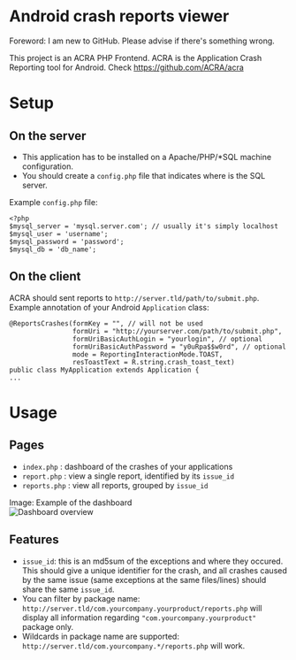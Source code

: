 Android crash reports viewer
============================
Foreword: I am new to GitHub. Please advise if there's something wrong.

This project is an ACRA PHP Frontend. ACRA is the Application Crash Reporting tool for Android. Check <https://github.com/ACRA/acra>

Setup
=====

On the server
-------------

  * This application has to be installed on a Apache/PHP/*SQL machine configuration.
  * You should create a `config.php` file that indicates where is the SQL server. 

Example `config.php` file:

	<?php
	$mysql_server = 'mysql.server.com'; // usually it's simply localhost
	$mysql_user = 'username';
	$mysql_password = 'password';
	$mysql_db = 'db_name'; 


On the client
-------------

ACRA should sent reports to `http://server.tld/path/to/submit.php`. Example annotation of your Android `Application` class:

	@ReportsCrashes(formKey = "", // will not be used
					formUri = "http://yourserver.com/path/to/submit.php",
					formUriBasicAuthLogin = "yourlogin", // optional
					formUriBasicAuthPassword = "y0uRpa$$w0rd", // optional
					mode = ReportingInteractionMode.TOAST,
					resToastText = R.string.crash_toast_text)
	public class MyApplication extends Application {
	...


Usage
=====

Pages
-----

  * `index.php` : dashboard of the crashes of your applications
  * `report.php` : view a single report, identified by its `issue_id`
  * `reports.php` : view all reports, grouped by `issue_id`

  Image: Example of the dashboard  
![Dashboard overview](https://raw.github.com/BenoitDuffez/crashreportsviewer/master/dashboard.png)

Features
--------

  * `issue_id`: this is an md5sum of the exceptions and where they occured. This should give a unique identifier for the crash, and all crashes caused by the same issue (same exceptions at the same files/lines) should share the same `issue_id`.
  * You can filter by package name: `http://server.tld/com.yourcompany.yourproduct/reports.php` will display all information regarding `"com.yourcompany.yourproduct"` package only.
  * Wildcards in package name are supported: `http://server.tld/com.yourcompany.*/reports.php` will work.


